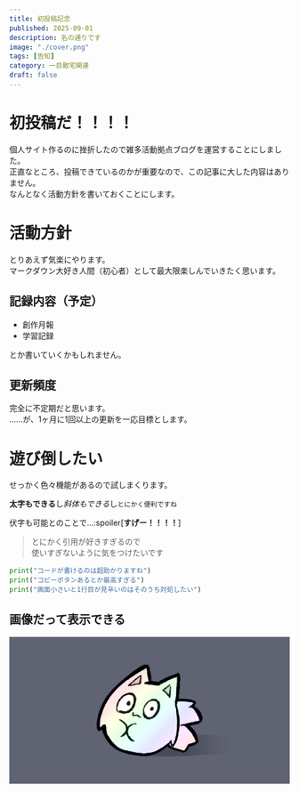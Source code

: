 ```yaml
---
title: 初投稿記念
published: 2025-09-01
description: 名の通りです
image: "./cover.png"
tags: [告知]
category: 一目散宅関連
draft: false
---
```

# 初投稿だ！！！！

個人サイト作るのに挫折したので雑多活動拠点ブログを運営することにしました。  
正直なところ、投稿できているのかが重要なので、この記事に大した内容はありません。  
なんとなく活動方針を書いておくことにします。  


# 活動方針

とりあえず気楽にやります。  
マークダウン大好き人間（初心者）として最大限楽しんでいきたく思います。  


## 記録内容（予定）

- 創作月報
- 学習記録  
  
とか書いていくかもしれません。  


## 更新頻度

完全に不定期だと思います。  
……が、1ヶ月に1回以上の更新を一応目標とします。  


# 遊び倒したい

せっかく色々機能があるので試しまくります。  

**太字もできる**し*斜体もできる*し`とにかく便利ですね`  

伏字も可能とのことで…:spoiler[**すげー！！！！**]

> とにかく引用が好きすぎるので  
> 使いすぎないように気をつけたいです  

```Python
print("コードが書けるのは超助かりますね")
print("コピーボタンあるとか最高すぎる")
print("画面小さいと1行目が見辛いのはそのうち対処したい")
```

## 画像だって表示できる

![メインビジュアル](./cover.png "コイツが居過ぎて最早しつこいですね")